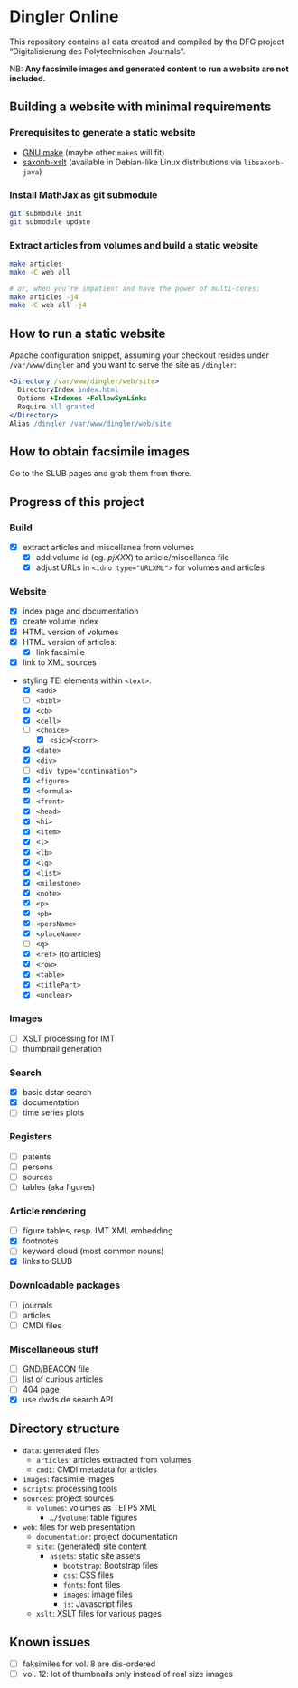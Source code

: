 # Dingler Online

This repository contains all data created and compiled by the
DFG project “Digitalisierung des Polytechnischen Journals”.

NB: **Any facsimile images and generated content to run a website are
not included.**

## Building a website with minimal requirements

### Prerequisites to generate a static website

- [GNU make](https://www.gnu.org/software/make/) (maybe other `make`s will fit)
- [saxonb-xslt](https://saxon.sourceforge.net/) (available in Debian-like Linux distributions via `libsaxonb-java`)

### Install MathJax as git submodule

```bash
git submodule init
git submodule update
```

### Extract articles from volumes and build a static website

```bash
make articles
make -C web all

# or, when you’re impatient and have the power of multi-cores:
make articles -j4
make -C web all -j4
```

## How to run a static website

Apache configuration snippet, assuming your checkout resides under
`/var/www/dingler` and you want to serve the site as `/dingler`:

```apache
<Directory /var/www/dingler/web/site>
  DirectoryIndex index.html
  Options +Indexes +FollowSymLinks
  Require all granted
</Directory>
Alias /dingler /var/www/dingler/web/site
```

## How to obtain facsimile images

Go to the SLUB pages and grab them from there.

## Progress of this project

### Build

- [x] extract articles and miscellanea from volumes
  - [x] add volume id (eg. *pjXXX*) to article/miscellanea file
  - [x] adjust URLs in `<idno type="URLXML">` for volumes and articles

### Website

- [x] index page and documentation
- [x] create volume index
- [x] HTML version of volumes
- [x] HTML version of articles:
  - [x] link facsimile
- [x] link to XML sources
- styling TEI elements within `<text>`:
  - [x] `<add>`
  - [ ] `<bibl>`
  - [x] `<cb>`
  - [x] `<cell>`
  - [ ] `<choice>`
    - [x] `<sic>`/`<corr>`
  - [x] `<date>`
  - [x] `<div>`
  - [ ] `<div type="continuation">`
  - [x] `<figure>`
  - [x] `<formula>`
  - [x] `<front>`
  - [x] `<head>`
  - [x] `<hi>`
  - [x] `<item>`
  - [x] `<l>`
  - [x] `<lb>`
  - [x] `<lg>`
  - [x] `<list>`
  - [x] `<milestone>`
  - [x] `<note>`
  - [x] `<p>`
  - [x] `<pb>`
  - [x] `<persName>`
  - [x] `<placeName>`
  - [ ] `<q>`
  - [x] `<ref>` (to articles)
  - [x] `<row>`
  - [x] `<table>`
  - [x] `<titlePart>`
  - [x] `<unclear>`

### Images

- [ ] XSLT processing for IMT
- [ ] thumbnail generation

### Search

- [x] basic dstar search
- [x] documentation
- [ ] time series plots

### Registers

- [ ] patents
- [ ] persons
- [ ] sources
- [ ] tables (aka figures)

### Article rendering

- [ ] figure tables, resp. IMT XML embedding
- [x] footnotes
- [ ] keyword cloud (most common nouns)
- [x] links to SLUB

### Downloadable packages

- [ ] journals
- [ ] articles
- [ ] CMDI files

### Miscellaneous stuff

- [ ] GND/BEACON file
- [ ] list of curious articles
- [ ] 404 page
- [x] use dwds.de search API

## Directory structure

* `data`: generated files
  * `articles`: articles extracted from volumes
  * `cmdi`: CMDI metadata for articles
* `images`: facsimile images
* `scripts`: processing tools
* `sources`: project sources
  * `volumes`: volumes as TEI P5 XML
    * `…/$volume`: table figures
* `web`: files for web presentation 
  * `documentation`: project documentation
  * `site`: (generated) site content
    * `assets`: static site assets
      * `bootstrap`: Bootstrap files
      * `css`: CSS files
      * `fonts`: font files
      * `images`: image files
      * `js`: Javascript files
  * `xslt`: XSLT files for various pages

## Known issues

- [ ] faksimiles for vol. 8 are dis-ordered
- [ ] vol. 12: lot of thumbnails only instead of real size images
